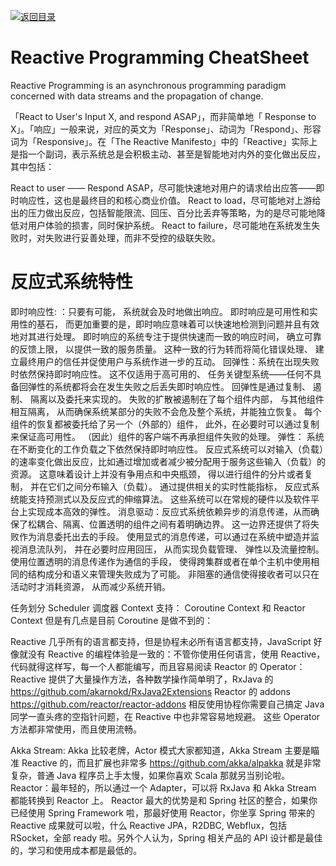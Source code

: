 [![返回目录](https://i.postimg.cc/JzFTMvjF/image.png)](https://github.com/wx-chevalier/Awesome-CheatSheets)

# Reactive Programming CheatSheet

Reactive Programming is an asynchronous programming paradigm concerned with data streams and the propagation of change.

「React to User's Input X, and respond ASAP」，而非简单地「 Response to X」。「响应」一般来说，对应的英文为「Response」、动词为「Respond」、形容词为「Responsive」。在「The Reactive Manifesto」中的「Reactive」实际上是指一个副词，表示系统总是会积极主动、甚至是智能地对内外的变化做出反应，其中包括：

React to user —— Respond ASAP，尽可能快速地对用户的请求给出应答——即时响应性，这也是最终目的和核心商业价值。
React to load，尽可能地对上游给出的压力做出反应，包括智能限流、回压、百分比丢弃等策略，为的是尽可能地降低对用户体验的损害，同时保护系统。
React to failure，尽可能地在系统发生失败时，对失败进行妥善处理，而非不受控的级联失败。

# 反应式系统特性

即时响应性: ：只要有可能， 系统就会及时地做出响应。 即时响应是可用性和实用性的基石， 而更加重要的是，即时响应意味着可以快速地检测到问题并且有效地对其进行处理。 即时响应的系统专注于提供快速而一致的响应时间， 确立可靠的反馈上限， 以提供一致的服务质量。 这种一致的行为转而将简化错误处理、 建立最终用户的信任并促使用户与系统作进一步的互动。
回弹性：系统在出现失败时依然保持即时响应性。 这不仅适用于高可用的、 任务关键型系统——任何不具备回弹性的系统都将会在发生失败之后丢失即时响应性。 回弹性是通过复制、 遏制、 隔离以及委托来实现的。 失败的扩散被遏制在了每个组件内部， 与其他组件相互隔离， 从而确保系统某部分的失败不会危及整个系统，并能独立恢复。 每个组件的恢复都被委托给了另一个（外部的）组件， 此外，在必要时可以通过复制来保证高可用性。 （因此）组件的客户端不再承担组件失败的处理。
弹性： 系统在不断变化的工作负载之下依然保持即时响应性。 反应式系统可以对输入（负载）的速率变化做出反应，比如通过增加或者减少被分配用于服务这些输入（负载）的资源。 这意味着设计上并没有争用点和中央瓶颈， 得以进行组件的分片或者复制， 并在它们之间分布输入（负载）。 通过提供相关的实时性能指标， 反应式系统能支持预测式以及反应式的伸缩算法。 这些系统可以在常规的硬件以及软件平台上实现成本高效的弹性。
消息驱动：反应式系统依赖异步的消息传递，从而确保了松耦合、隔离、位置透明的组件之间有着明确边界。 这一边界还提供了将失败作为消息委托出去的手段。 使用显式的消息传递，可以通过在系统中塑造并监视消息流队列， 并在必要时应用回压， 从而实现负载管理、 弹性以及流量控制。 使用位置透明的消息传递作为通信的手段， 使得跨集群或者在单个主机中使用相同的结构成分和语义来管理失败成为了可能。 非阻塞的通信使得接收者可以只在活动时才消耗资源， 从而减少系统开销。

任务划分
Scheduler 调度器
Context 支持： Coroutine Context 和 Reactor Context
但是有几点是目前 Coroutine 是做不到的：

Reactive 几乎所有的语言都支持，但是协程未必所有语言都支持，JavaScript 好像就没有
Reactive 的编程体验是一致的：不管你使用任何语言，使用 Reactive，代码就得这样写，每一个人都能编写，而且容易阅读
Reactor 的 Operator： Reactive 提供了大量操作方法，各种数学操作简单明了，RxJava 的 https://github.com/akarnokd/RxJava2Extensions Reactor 的 addons https://github.com/reactor/reactor-addons 相反使用协程你需要自己搞定 Java 同学一直头疼的空指针问题，在 Reactive 中也非常容易地规避。 这些 Operator 方法都非常使用，而且使用流畅。

Akka Stream: Akka 比较老牌，Actor 模式大家都知道，Akka Stream 主要是瞄准 Reactive 的，而且扩展也非常多 https://github.com/akka/alpakka 就是非常复杂，普通 Java 程序员上手太慢，如果你喜欢 Scala 那就另当别论啦。
Reactor：最年轻的，所以通过一个 Adapter，可以将 RxJava 和 Akka Stream 都能转换到 Reactor 上。 Reactor 最大的优势是和 Spring 社区的整合，如果你已经使用 Spring Framework 啦，那最好使用 Reactor，你坐享 Spring 带来的 Reactive 成果就可以啦，什么 Reactive JPA，R2DBC, Webflux，包括 RSocket，全部 ready 啦。另外个人认为，Spring 相关产品的 API 设计都是最佳的，学习和使用成本都是最低的。
